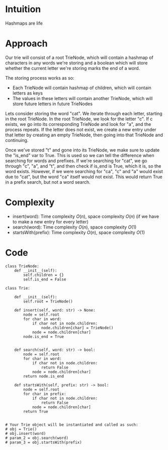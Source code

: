 # Intuition
Hashmaps are life

# Approach
Our trie will consist of a root TrieNode, which will contain a hashmap of characters in any words we're storing and a boolean which will store whether the current letter we're storing marks the end of a word.

The storing process works as so:
- Each TrieNode will contain hashmap of children, which will contain letters as keys
- The values in these letters will contain another TrieNode, which will store future letters in future TrieNodes

Lets consider storing the word "cat". We iterate through each letter, starting in the root TrieNode. In the root TrieNode, we look for the letter "c". If c exists, we go into its corresponding TrieNode and look for "a", and the process repeats. If the letter does not exist, we create a new entry under that letter by creating an empty TrieNode, then going into that TrieNode and continuing.

Once we've stored "t" and gone into its TrieNode, we make sure to update the "is_end" var to True. This is used so we can tell the difference when searching for words and prefixes. If we're searching for "cat", we go through "c", "a", and "t", and then check if is_end is True, which it is, so the word exists. However, if we were searching for "ca", "c" and "a" would exist due to "cat", but the word "ca" itself would not exist. This would return True in a prefix search, but not a word search.

# Complexity
- insert(word): Time complexity $O(n)$, space complexity $O(n)$ (if we have to make a new entry for every letter)
- search(word): Time complexity $O(n)$, space complexity $O(1)$
- startsWith(prefix): Time complexity $O(n)$, space complexity $O(1)$

# Code
```python3
class TrieNode:
    def __init__(self):
        self.children = {}
        self.is_end = False

class Trie:

    def __init__(self):
        self.root = TrieNode()

    def insert(self, word: str) -> None:
        node = self.root
        for char in word:
            if char not in node.children:
                node.children[char] = TrieNode()
            node = node.children[char]
        node.is_end = True
        

    def search(self, word: str) -> bool:
        node = self.root
        for char in word:
            if char not in node.children:
                return False
            node = node.children[char]
        return node.is_end

    def startsWith(self, prefix: str) -> bool:
        node = self.root
        for char in prefix:
            if char not in node.children:
                return False
            node = node.children[char]
        return True


# Your Trie object will be instantiated and called as such:
# obj = Trie()
# obj.insert(word)
# param_2 = obj.search(word)
# param_3 = obj.startsWith(prefix)
```
